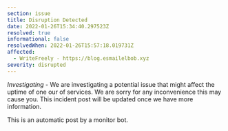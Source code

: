 ```yaml
---
section: issue
title: Disruption Detected
date: 2022-01-26T15:34:40.297523Z
resolved: true
informational: false
resolvedWhen: 2022-01-26T15:57:18.019731Z
affected:
  - WriteFreely - https://blog.esmailelbob.xyz
severity: disrupted
---
```

*Investigating* - We are investigating a potential issue that might affect the uptime of one our of services. We are sorry for any inconvenience this may cause you. This incident post will be updated once we have more information.

This is an automatic post by a monitor bot.
        